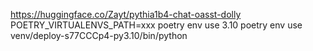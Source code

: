 https://huggingface.co/Zayt/pythia1b4-chat-oasst-dolly
POETRY_VIRTUALENVS_PATH=xxx poetry env use 3.10
poetry env use venv/deploy-s77CCCp4-py3.10/bin/python